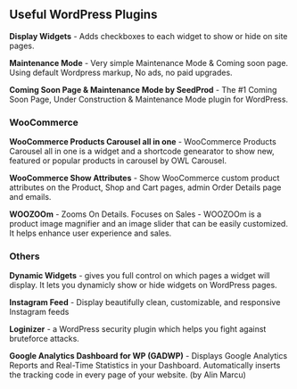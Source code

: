 ## Useful WordPress Plugins

**Display Widgets** - Adds checkboxes to each widget to show or hide on site pages.

**Maintenance Mode** - Very simple Maintenance Mode & Coming soon page. Using default Wordpress markup, No ads, no paid upgrades.

**Coming Soon Page & Maintenance Mode by SeedProd** - The #1 Coming Soon Page, Under Construction & Maintenance Mode plugin for WordPress.


### WooCommerce

**WooCommerce Products Carousel all in one** - WooCommerce Products Carousel all in one is a widget and a shortcode genearator to show new, featured or popular products in carousel by OWL Carousel.

**WooCommerce Show Attributes** - Show WooCommerce custom product attributes on the Product, Shop and Cart pages, admin Order Details page and emails.

**WOOZOOm** - Zooms On Details. Focuses on Sales - WOOZOOm is a product image magnifier and an image slider that can be easily customized. It helps enhance user experience and sales.


### Others

**Dynamic Widgets** - gives you full control on which pages a widget will display. It lets you dynamicly show or hide widgets on WordPress pages.

**Instagram Feed** - Display beautifully clean, customizable, and responsive Instagram feeds

**Loginizer** - a WordPress security plugin which helps you fight against bruteforce attacks.

**Google Analytics Dashboard for WP (GADWP)** - Displays Google Analytics Reports and Real-Time Statistics in your Dashboard. Automatically inserts the tracking code in every page of your website. (by Alin Marcu)
